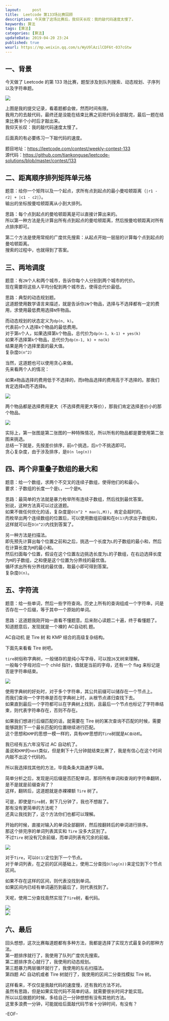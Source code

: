 ```yaml
---   
layout:     post  
title:  Leetcode 第133场比赛回顾  
description: 今天做了这场比赛后，我仰天长叹：我的敲代码速度太慢了。    
keywords: 算法  
tags: [算法]    
categories: [算法]  
updateData: 2019-04-20 23:24   
published: true 
wxurl: https://mp.weixin.qq.com/s/WyU9lAzilCDF6t-037cGtw  
---  
```



## 一、背景  


今天做了 Leetcode 的第 133 场比赛，题型涉及到队列搜索、动态规划、子序列以及字符串题。  


![](https://res2019.tiankonguse.com/images/2019/04/21/leetcode-contest-133-001.png)  


上图是我的提交记录，看着题都会做，然而时间有限。  
我用力的去敲代码，最终还是没能在结束比赛之前把代码全部敲完，最后一题在结束比赛半个小时后才敲出来。  
我仰天长叹：我的敲代码速度太慢了。  


后面真的有必要练习一下敲代码的速度。  


题目地址：https://leetcode.com/contest/weekly-contest-133  
源代码：https://github.com/tiankonguse/leetcode-solutions/blob/master/contest/133  


## 二、距离顺序排列矩阵单元格  


题意：给你一个矩阵以及一个起点，求所有点到起点的最小曼哈顿距离（`|r1 - r2| + |c1 - c2|`）。  
输出的坐标按曼哈顿距离从小到大排列。  


思路：每个点到起点的曼哈顿距离是可以直接计算出来的。  
所以第一种方法是先计算出所有点到起点的曼哈顿距离，然后按曼哈顿距离对所有点排序即可。  


第二个方法是使用常规的广度优先搜索：从起点开始一层层的计算每个点到起点的曼哈顿距离。  
搜索的过程中，也就得到了答案。  


## 三、两地调度  


题意：有`2N`个人和两个城市，告诉你每个人分别到两个城市的代价。  
现在需要将这些人平均分配到两个城市去，使得总代价最低。  


思路：典型的动态规划题。  
这道题使用数学语言来描述，就是告诉你`2N`个物品，选择与不选择都有一定的费用，求使用最低费用选择`N`件物品。  


而动态规划的状态定义为`dp(n, k)`。  
代表前`n`个人选择`k`个物品的最低费用。  
对于第`n`个人，如果选择第`k`个物品，总代价为`dp(n-1, k-1) + yes(k)`  
如果不选择第`k`个物品，总代价为`dp(n-1, k) + no(k)`  
结果是两个选择里面的最大值。  
复杂度`O(n^2)`  


当然，这道题也可以使用贪心来做。  
先来看两个人的情况：  


如果`A`物品选择的费用低于不选择的，而`B`物品选择的费用高于不选择的。那我们肯定选择`A`而不选择`B`。  


![](https://res2019.tiankonguse.com/images/2019/04/21/leetcode-contest-133-002.png)  


两个物品都是选择费用更大（不选择费用更大等价），那我们肯定选择差价小的那个物品。  


![](https://res2019.tiankonguse.com/images/2019/04/21/leetcode-contest-133-003.png)  


实际上，第一张图是第二张图的一种特殊情况，所以所有的物品都是要使用第二张图来挑选。  
总结一下就是，先按差价排序，前`n`个挑选，后`n`个不挑选即可。  
贪心复杂度，由于涉及排序，是`O(n log(n))`  


## 四、两个非重叠子数组的最大和  


题意：给一个数组，求两个不交叉的连续子数组，使得他们的和最小。  
要求：子数组的长度一个是`L`，一个是`M`。  


思路：最简单的方法就是暴力枚举所有连续子数组，然后找到最优答案。  
别说，这种方法真可以过这道题。  
如果不做任何优化的话，复杂度是`O(n^2 * max(L,M))`，肯定会超时的。  
而枚举出两个连续数组的位置后，可以使用数组前缀和在`O(1)`内求出子数组和，这样就可以在`O(n^2)`内找到答案了。  


另一种方法是扫描法。  
即先预先计算出每个位置之前和之后，挑选一个长度为`L`的子数组的最小和，然后在计算长度为`M`的最小和。  
然后扫面每个位置，假设在这个位置左边挑选长度为`L`的子数组，在右边选择长度为`M`的子数组，之和便是这个位置为分界线的最优值。  
循环求出所有分界线的最优值，取最小即可得到答案。  
复杂度`O(n)`。  


## 五、字符流  


题意：给一些单词，然后一些字符查询。历史上所有的查询组成一个字符串，问是否存在一个后缀，等于其中一个原始的单词。  


思路：这道题我刚开始一直看不懂题意。后来耐心读题二十遍，终于看懂题了。  
知道题意后，发现就是一个裸的 AC自动机 题。  


AC自动机 是 Tire 树 和 KMP 结合的高级复杂结构。  


下面先来看看 Tire 树吧。  


`tire`树俗称字典树，一般储存的是纯小写字母，可以按`26`叉树来理解。  
一般每个字母对应一个 child 指针，值就是当前的字母，还有一个 flag 来标记是否是字符串结束。  


![](https://res2019.tiankonguse.com/images/2019/04/21/leetcode-contest-133-004.png)  


使用字典树的好处时，对于多个字符串，其公共前缀可以储存在一个节点上。  
而我们查询一个字符串是否在字典树上时，从根节点递归查找下去。  
如果直到最后一个字符都可以在字典树上找到，且最后一个节点也标记了字符串结束，则代表字符串存在，否则不存在。  


如果我们想进行后缀匹配的话，就需要在 Tire 树的某次查询不匹配的时候，需要能够跳到下一个最长匹配的位置继续进行匹配。  
这个思想和`KMP`的思想一模一样的，具有`KMP`思想的`Tire`树就是`AC自动机`。   


我已经有五六年没写过 AC 自动机了。  
虽说和`KMP`的`next`类似，但是剩下十几分钟就结束比赛了，我是有信心在这个时间内敲不出这个代码的。  


所以我选择找其他的方法，毕竟条条大路通罗马嘛。  


简单分析之后，发现是问后缀是否匹配单词，那将所有单词和查询的字符串翻转，是不是就是前缀查询了？  
这样，翻转后，这道题就是赤裸裸额 `Tire` 树了。  


可是，即使是`Tire`树，剩下几分钟了，我也不想敲了。  
那有没有更简单的方法呢？  
还真让我找到了，这个方法你们也都可以理解。  


开始的时候，直接对输入的单词全部翻转，然后按翻转后的单词进行排序。  
那这个排完序的单词列表其实和 `Tire` 没多大区别了。  
不过`Tire` 树没有冗余前缀，而单词列表有冗余的前缀。  


![](https://res2019.tiankonguse.com/images/2019/04/21/leetcode-contest-133-007.png)  


对于`Tire`，可以`O(1)`定位到下一个节点。  
对于单词列表，在之前的区间基础上，使用二分查找`O(log(n))`来定位到下个节点区间。  

如果不存在这样的区间，则代表没找到单词。  
如果区间内已经有单词遍历到最后了，则代表找到了。  


天呢，使用二分查找竟然实现了`Tire`树，看代码。  


![](https://res2019.tiankonguse.com/images/2019/04/21/leetcode-contest-133-005.png)  
![](https://res2019.tiankonguse.com/images/2019/04/21/leetcode-contest-133-006.png)  


## 六、最后  


回头想想，这次比赛每道题都有多种方法，我都是选择了实现方式最复杂的那种方法。  
第一题排序就行了，我使用了队列广度优先搜索。  
第二题排序贪心就行了，我使用的动态规划。  
第三题暴力两层循环就行了，我使用的左右扫描法。  
第四题 AC 自动机或者 Tire 树就行了，我使用的区间二分查找模拟 Tire 树。  


这样看来，不仅仅是我敲代码的速度慢，还有我的方法不对。  
虽然有思路，但是如果实现代码不简单的话，就需要很长时间才能实现。  
所以以后做题的时候，多给自己一分钟想想有没有其他的方法。  
这里多浪费一分钟，可能就给后面敲代码节省十分钟时间，有没有？  


-EOF-  


